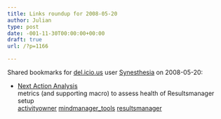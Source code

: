 ```yaml
---
title: Links roundup for 2008-05-20
author: Julian
type: post
date: -001-11-30T00:00:00+00:00
draft: true
url: /?p=1166

---
```

Shared bookmarks for [del.icio.us][1] user [Synesthesia][2] on 2008-05-20:

  * [Next Action Analysis][3]  
    metrics (and supporting macro) to assess health of Resultsmanager setup  
    [activityowner][4] [mindmanager_tools][5] [resultsmanager][6]

 [1]: http://del.icio.us/
 [2]: http://del.icio.us/synesthesia
 [3]: http://wiki.activityowner.com/index.php?title=Next_Action_Analysis
 [4]: http://del.icio.us/synesthesia/activityowner
 [5]: http://del.icio.us/synesthesia/mindmanager_tools
 [6]: http://del.icio.us/synesthesia/resultsmanager